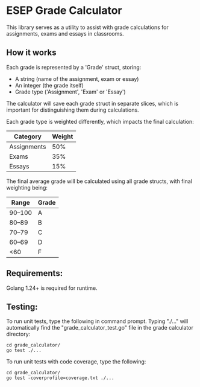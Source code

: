 # ESEP Grade Calculator

This library serves as a utility to assist with grade calculations for assignments, exams and essays
in classrooms.  

## How it works
Each grade is represented by a 'Grade' struct, storing:
- A string (name of the assignment, exam or essay)
- An integer (the grade itself)
- Grade type ('Assignment', 'Exam' or 'Essay')

The calculator will save each grade struct in separate slices, which is important for distinguishing 
them during calculations.

Each grade type is weighted differently, which impacts the final calculation:

| Category    | Weight |
|-------------|--------|
| Assignments | 50%    |
| Exams       | 35%    |
| Essays      | 15%    |

The final average grade will be calculated using all grade structs, with final weighting being:

| Range  | Grade |
|--------|-------|
| 90–100 | A     |
| 80–89  | B     |
| 70–79  | C     |
| 60–69  | D     |
| <60    | F     |


## Requirements:
Golang 1.24+ is required for runtime.


## Testing: 
To run unit tests, type the following in command prompt. Typing "./..." will automatically find
the "grade_calculator_test.go" file in the grade calculator directory:
```
cd grade_calculator/
go test ./...
```

To run unit tests with code coverage, type the following:
```
cd grade_calculator/
go test -coverprofile=coverage.txt ./...
```